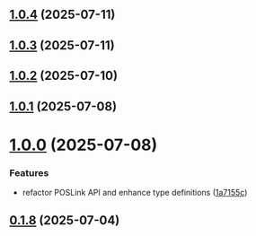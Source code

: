 

## [1.0.4](https://github.com/phattran1201/react-native-pax/compare/v1.0.3...v1.0.4) (2025-07-11)

## [1.0.3](https://github.com/phattran1201/react-native-pax/compare/v1.0.2...v1.0.3) (2025-07-11)

## [1.0.2](https://github.com/phattran1201/react-native-pax/compare/v1.0.1...v1.0.2) (2025-07-10)

## [1.0.1](https://github.com/phattran1201/react-native-pax/compare/v1.0.0...v1.0.1) (2025-07-08)

# [1.0.0](https://github.com/phattran1201/react-native-pax/compare/v0.1.8...v1.0.0) (2025-07-08)


### Features

* refactor POSLink API and enhance type definitions ([1a7155c](https://github.com/phattran1201/react-native-pax/commit/1a7155c2ae65c90b8825bbbeb5178eccd621bfd4))

## [0.1.8](https://github.com/phattran1201/react-native-pax/compare/v0.1.7...v0.1.8) (2025-07-04)